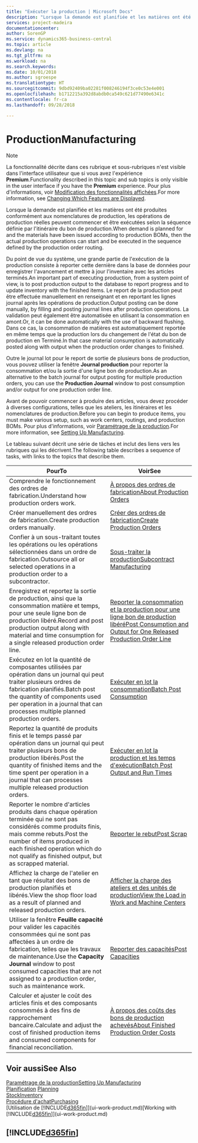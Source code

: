 ```yaml
---
title: "Exécuter la production | Microsoft Docs"
description: "Lorsque la demande est planifiée et les matières ont été produites conformément aux nomenclatures de production, les opérations de production réelles peuvent commencer et être exécutées selon la séquence définie par l'itinéraire du bon de production."
services: project-madeira
documentationcenter: 
author: SorenGP
ms.service: dynamics365-business-central
ms.topic: article
ms.devlang: na
ms.tgt_pltfrm: na
ms.workload: na
ms.search.keywords: 
ms.date: 10/01/2018
ms.author: sgroespe
ms.translationtype: HT
ms.sourcegitcommit: 9dbd92409ba02281f008246194f3ce0c53e4e001
ms.openlocfilehash: b1712215a392d8abdb0ca549c621d77490e6341c
ms.contentlocale: fr-ca
ms.lasthandoff: 09/28/2018

---
```

# <a name="manufacturing"></a><span data-ttu-id="d9495-103">Production</span><span class="sxs-lookup"><span data-stu-id="d9495-103">Manufacturing</span></span>
> [!NOTE]
> <span data-ttu-id="d9495-104">La fonctionnalité décrite dans ces rubrique et sous-rubriques n'est visible dans l'interface utilisateur que si vous avez l'expérience **Premium**.</span><span class="sxs-lookup"><span data-stu-id="d9495-104">Functionality described in this topic and sub topics is only visible in the user interface if you have the **Premium** experience.</span></span> <span data-ttu-id="d9495-105">Pour plus d'informations, voir [Modification des fonctionnalités affichées](ui-experiences.md).</span><span class="sxs-lookup"><span data-stu-id="d9495-105">For more information, see [Changing Which Features are Displayed](ui-experiences.md).</span></span>

<span data-ttu-id="d9495-106">Lorsque la demande est planifiée et les matières ont été produites conformément aux nomenclatures de production, les opérations de production réelles peuvent commencer et être exécutées selon la séquence définie par l'itinéraire du bon de production.</span><span class="sxs-lookup"><span data-stu-id="d9495-106">When demand is planned for and the materials have been issued according to production BOMs, then the actual production operations can start and be executed in the sequence defined by the production order routing.</span></span>  

<span data-ttu-id="d9495-107">Du point de vue du système, une grande partie de l'exécution de la production consiste à reporter cette dernière dans la base de données pour enregistrer l'avancement et mettre à jour l'inventaire avec les articles terminés.</span><span class="sxs-lookup"><span data-stu-id="d9495-107">An important part of executing production, from a system point of view, is to post production output to the database to report progress and to update inventory with the finished items.</span></span> <span data-ttu-id="d9495-108">Le report de la production peut être effectuée manuellement en renseignant et en reportant les lignes journal après les opérations de production.</span><span class="sxs-lookup"><span data-stu-id="d9495-108">Output posting can be done manually, by filling and posting journal lines after production operations.</span></span> <span data-ttu-id="d9495-109">La validation peut également être automatisée en utilisant la consommation en amont.</span><span class="sxs-lookup"><span data-stu-id="d9495-109">Or, it can be done automatically with the use of backward flushing.</span></span> <span data-ttu-id="d9495-110">Dans ce cas, la consommation de matières est automatiquement reportée en même temps que la production lors du changement de l'état du bon de production en Terminé.</span><span class="sxs-lookup"><span data-stu-id="d9495-110">In that case material consumption is automatically posted along with output when the production order changes to finished.</span></span>  

<span data-ttu-id="d9495-111">Outre le journal lot pour le report de sortie de plusieurs bons de production, vous pouvez utiliser la fenêtre **Journal production** pour reporter la consommation et/ou la sortie d'une ligne bon de production.</span><span class="sxs-lookup"><span data-stu-id="d9495-111">As an alternative to the batch journal for output posting for multiple production orders, you can use the **Production Journal** window to post consumption and/or output for one production order line.</span></span>

<span data-ttu-id="d9495-112">Avant de pouvoir commencer à produire des articles, vous devez procéder à diverses configurations, telles que les ateliers, les itinéraires et les nomenclatures de production.</span><span class="sxs-lookup"><span data-stu-id="d9495-112">Before you can begin to produce items, you must make various setup, such as work centers, routings, and production BOMs.</span></span> <span data-ttu-id="d9495-113">Pour plus d'informations, voir [Paramétrage de la production](production-configure-production-processes.md).</span><span class="sxs-lookup"><span data-stu-id="d9495-113">For more information, see [Setting Up Manufacturing](production-configure-production-processes.md).</span></span>

<span data-ttu-id="d9495-114">Le tableau suivant décrit une série de tâches et inclut des liens vers les rubriques qui les décrivent.</span><span class="sxs-lookup"><span data-stu-id="d9495-114">The following table describes a sequence of tasks, with links to the topics that describe them.</span></span>   

|<span data-ttu-id="d9495-115">**Pour**</span><span class="sxs-lookup"><span data-stu-id="d9495-115">**To**</span></span>|<span data-ttu-id="d9495-116">**Voir**</span><span class="sxs-lookup"><span data-stu-id="d9495-116">**See**</span></span>|  
|------------|-------------|  
|<span data-ttu-id="d9495-117">Comprendre le fonctionnement des ordres de fabrication.</span><span class="sxs-lookup"><span data-stu-id="d9495-117">Understand how production orders work.</span></span>|[<span data-ttu-id="d9495-118">À propos des ordres de fabrication</span><span class="sxs-lookup"><span data-stu-id="d9495-118">About Production Orders</span></span>](production-about-production-orders.md)|
|<span data-ttu-id="d9495-119">Créer manuellement des ordres de fabrication.</span><span class="sxs-lookup"><span data-stu-id="d9495-119">Create production orders manually.</span></span>|[<span data-ttu-id="d9495-120">Créer des ordres de fabrication</span><span class="sxs-lookup"><span data-stu-id="d9495-120">Create Production Orders</span></span>](production-how-to-create-production-orders.md)|
|<span data-ttu-id="d9495-121">Confier à un sous-traitant toutes les opérations ou les opérations sélectionnées dans un ordre de fabrication.</span><span class="sxs-lookup"><span data-stu-id="d9495-121">Outsource all or selected operations in a production order to a subcontractor.</span></span>|[<span data-ttu-id="d9495-122">Sous-traiter la production</span><span class="sxs-lookup"><span data-stu-id="d9495-122">Subcontract Manufacturing</span></span>](production-how-to-subcontract-manufacturing.md)|
|<span data-ttu-id="d9495-123">Enregistrez et reportez la sortie de production, ainsi que la consommation matière et temps, pour une seule ligne bon de production libéré.</span><span class="sxs-lookup"><span data-stu-id="d9495-123">Record and post production output along with material and time consumption for a single released production order line.</span></span>|[<span data-ttu-id="d9495-124">Reporter la consommation et la production pour une ligne bon de production libéré</span><span class="sxs-lookup"><span data-stu-id="d9495-124">Post Consumption and Output for One Released Production Order Line</span></span>](production-how-to-register-consumption-and-output.md)|  
|<span data-ttu-id="d9495-125">Exécutez en lot la quantité de composantes utilisées par opération dans un journal qui peut traiter plusieurs ordres de fabrication planifiés.</span><span class="sxs-lookup"><span data-stu-id="d9495-125">Batch post the quantity of components used per operation in a journal that can processes multiple planned production orders.</span></span>|[<span data-ttu-id="d9495-126">Exécuter en lot la consommation</span><span class="sxs-lookup"><span data-stu-id="d9495-126">Batch Post Consumption</span></span>](production-how-to-post-consumption.md)|
|<span data-ttu-id="d9495-127">Reportez la quantité de produits finis et le temps passé par opération dans un journal qui peut traiter plusieurs bons de production libérés.</span><span class="sxs-lookup"><span data-stu-id="d9495-127">Post the quantity of finished items and the time spent per operation in a journal that can processes multiple released production orders.</span></span>|[<span data-ttu-id="d9495-128">Exécuter en lot la production et les temps d'exécution</span><span class="sxs-lookup"><span data-stu-id="d9495-128">Batch Post Output and Run Times</span></span>](production-how-to-post-output-quantity.md)|  
|<span data-ttu-id="d9495-129">Reporter le nombre d'articles produits dans chaque opération terminée qui ne sont pas considérés comme produits finis, mais comme rebuts.</span><span class="sxs-lookup"><span data-stu-id="d9495-129">Post the number of items produced in each finished operation which do not qualify as finished output, but as scrapped material.</span></span>|[<span data-ttu-id="d9495-130">Reporter le rebut</span><span class="sxs-lookup"><span data-stu-id="d9495-130">Post Scrap</span></span>](production-how-to-post-scrap.md)|
|<span data-ttu-id="d9495-131">Affichez la charge de l'atelier en tant que résultat des bons de production planifiés et libérés.</span><span class="sxs-lookup"><span data-stu-id="d9495-131">View the shop floor load as a result of planned and released production orders.</span></span>|[<span data-ttu-id="d9495-132">Afficher la charge des ateliers et des unités de production</span><span class="sxs-lookup"><span data-stu-id="d9495-132">View the Load in Work and Machine Centers</span></span>](production-how-to-view-the-load-on-work-centers.md)|      
|<span data-ttu-id="d9495-133">Utiliser la fenêtre **Feuille capacité** pour valider les capacités consommées qui ne sont pas affectées à un ordre de fabrication, telles que les travaux de maintenance.</span><span class="sxs-lookup"><span data-stu-id="d9495-133">Use the **Capacity Journal** window to post consumed capacities that are not assigned to a production order, such as maintenance work.</span></span>|[<span data-ttu-id="d9495-134">Reporter des capacités</span><span class="sxs-lookup"><span data-stu-id="d9495-134">Post Capacities</span></span>](production-how-to-post-capacities.md)|  
|<span data-ttu-id="d9495-135">Calculer et ajuster le coût des articles finis et des composants consommés à des fins de rapprochement bancaire.</span><span class="sxs-lookup"><span data-stu-id="d9495-135">Calculate and adjust the cost of finished production items and consumed components for financial reconciliation.</span></span>|[<span data-ttu-id="d9495-136">À propos des coûts des bons de production achevés</span><span class="sxs-lookup"><span data-stu-id="d9495-136">About Finished Production Order Costs</span></span>](finance-about-finished-production-order-costs.md)|  

## <a name="see-also"></a><span data-ttu-id="d9495-137">Voir aussi</span><span class="sxs-lookup"><span data-stu-id="d9495-137">See Also</span></span>  
[<span data-ttu-id="d9495-138">Paramétrage de la production</span><span class="sxs-lookup"><span data-stu-id="d9495-138">Setting Up Manufacturing</span></span>](production-configure-production-processes.md)  
<span data-ttu-id="d9495-139">[Planification](production-planning.md)    </span><span class="sxs-lookup"><span data-stu-id="d9495-139">[Planning](production-planning.md)    </span></span>  
[<span data-ttu-id="d9495-140">Stock</span><span class="sxs-lookup"><span data-stu-id="d9495-140">Inventory</span></span>](inventory-manage-inventory.md)  
[<span data-ttu-id="d9495-141">Procédure d'achat</span><span class="sxs-lookup"><span data-stu-id="d9495-141">Purchasing</span></span>](purchasing-manage-purchasing.md)  
<span data-ttu-id="d9495-142">[Utilisation de [!INCLUDE[d365fin](includes/d365fin_md.md)]](ui-work-product.md)</span><span class="sxs-lookup"><span data-stu-id="d9495-142">[Working with [!INCLUDE[d365fin](includes/d365fin_md.md)]](ui-work-product.md)</span></span>

## [!INCLUDE[d365fin](includes/free_trial_md.md)]  

